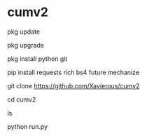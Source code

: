 # cumv2
pkg update

pkg upgrade

pkg install python git

pip install requests rich bs4 future mechanize

git clone https://github.com/Xavierous/cumv2

cd cumv2

ls

python run.py
